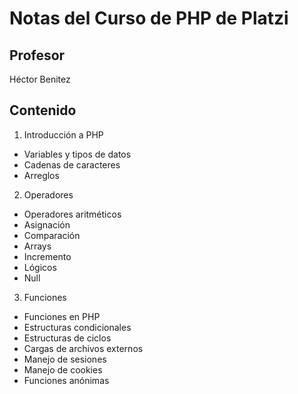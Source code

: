 # Notas del Curso de PHP de Platzi

## Profesor
Héctor Benitez

## Contenido

1. Introducción a PHP
- Variables y tipos de datos
- Cadenas de caracteres
- Arreglos

2. Operadores
- Operadores aritméticos
- Asignación
- Comparación
- Arrays
- Incremento
- Lógicos
- Null

3. Funciones
- Funciones en PHP
- Estructuras condicionales
- Estructuras de ciclos
- Cargas de archivos externos
- Manejo de sesiones
- Manejo de cookies
- Funciones anónimas